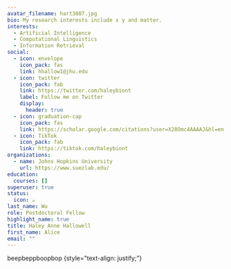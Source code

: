 ```yaml
---
avatar_filename: hart3087.jpg
bio: My research interests include x y and matter.
interests:
  - Artificial Intelligence
  - Computational Linguistics
  - Information Retrieval
social:
  - icon: envelope
    icon_pack: fas
    link: hhallow1@jhu.edu
  - icon: twitter
    icon_pack: fab
    link: https://twitter.com/haleybiont
    label: Follow me on Twitter
    display:
      header: true
  - icon: graduation-cap
    icon_pack: fas
    link: https://scholar.google.com/citations?user=X28Omc4AAAAJ&hl=en
  - icon: TikTok
    icon_pack: fab
    link: https://tiktok.com/haleybiont
organizations:
  - name: Johns Hopkins University
    url: https://www.suezlab.edu/
education:
  courses: []
superuser: true
status:
  icon: ☕️
last_name: Wu
role: Postdoctoral Fellow
highlight_name: true
title: Haley Anne Hallowell
first_name: Alice
email: ""
---
```

beepbeppboopbop
{style="text-align: justify;"}